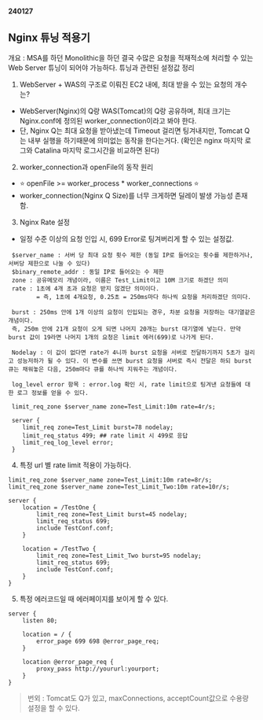 #### 240127

## Nginx 튜닝 적용기

개요 : MSA를 하던 Monolithic을 하던 결국 수많은 요청을 적재적소에 처리할 수 있는 Web Server 튜닝이 되어야 가능하다. 튜닝과 관련된 설정값 정리

1. WebServer + WAS의 구조로 이뤄진 EC2 내에, 최대 받을 수 있는 요청의 개수는?
 - WebServer(Nginx)의 Q랑 WAS(Tomcat)의 Q랑 공유하며, 최대 크기는 Nginx.conf에 정의된 worker_connection이라고 봐야 한다.
 - 단, Nginx Q는 최대 요청을 받아냈는데 Timeout 걸리면 팅겨내지만, Tomcat Q는 내부 실행을 하기때문에 의미없는 동작을 한다는거다.
 (확인은 nginx 마지막 로그와 Catalina 마지막 로그시간을 비교하면 된다)

2. worker_connection과 openFile의 동작 원리
 - :star: openFile >= worker_process * worker_connections :star:
 - worker_connection(Nginx Q Size)를 너무 크게하면 딜레이 발생 가능성 존재함.

3. Nginx Rate 설정
 - 일정 수준 이상의 요청 인입 시, 699 Error로 팅겨버리게 할 수 있는 설정값.

```
 $server_name : 서버 당 최대 요청 횟수 제한 (동일 IP로 들어오는 횟수를 제한하거나, 서버당 제한으로 나눌 수 있다)
 $binary_remote_addr : 동일 IP로 들어오는 수 제한
 zone : 공유메모리 개념이라, 이름은 Test_Limit이고 10M 크기로 하겠단 의미
 rate : 1초에 4개 초과 요청은 받지 않겠단 의미이다.
        = 즉, 1초에 4개요청, 0.25초 = 250ms마다 하나씩 요청을 처리하겠단 의미다.

 burst : 250ms 안에 1개 이상의 요청이 인입되는 경우, 차분 요청을 저장하는 대기열같은 개념이다.
 즉, 250m 안에 21개 요청이 오게 되면 나머지 20개는 burst 대기열에 넣는다. 만약 burst 값이 19라면 나머지 1개의 요청은 limit 에러(699)로 나가게 된다.

 Nodelay : 이 값이 없다면 rate가 4니까 burst 요청을 서버로 전달하기까지 5초가 걸리고 성능저하가 될 수 있다. 이 변수를 쓰면 burst 요청을 서버로 즉시 전달은 하되 burst 큐는 채워놓은 다음, 250m마다 큐를 하나씩 지워주는 개념이다.

 log_level error 항목 : error.log 확인 시, rate limit으로 팅겨낸 요청들에 대한 로그 정보를 얻을 수 있다.

 limit_req_zone $server_name zone=Test_Limit:10m rate=4r/s;

 server {
    limit_req zone=Test_Limit burst=78 nodelay;
    limit_req_status 499; ## rate limit 시 499로 응답
    limit_req_log_level error;
 }
```

4. 특정 url 별 rate limit 적용이 가능하다.

```
limit_req_zone $server_name zone=Test_Limit:10m rate=8r/s;
limit_req_zone $server_name zone=Test_Limit_Two:10m rate=10r/s;

server {
    location = /TestOne {
        limit_req zone=Test_Limit burst=45 nodelay;
        limit_req_status 699;
        include TestConf.conf;
    }

    location = /TestTwo {
        limit_req zone=Test_Limit_Two burst=95 nodelay;
        limit_req_status 699;
        include TestConf.conf;
    }
}
```

5. 특정 에러코드일 때 에러페이지를 보이게 할 수 있다.

```
server {
    listen 80;

    location = / {
        error_page 699 698 @error_page_req;
    }

    location @error_page_req {
        proxy_pass http://yoururl:yourport;
    }
}
```

> 번외 : Tomcat도 Q가 있고, maxConnections, acceptCount값으로 수용량 설정을 할 수 있다.

